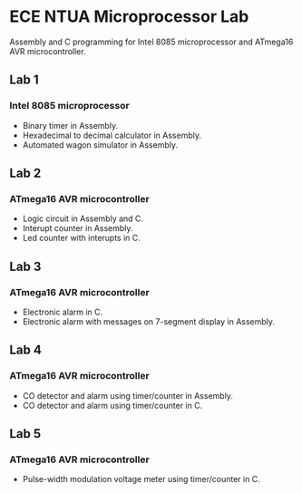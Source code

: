 # ECE NTUA Microprocessor Lab
Assembly and C programming for Intel 8085 microprocessor and ATmega16 AVR microcontroller.

## Lab 1
### Intel 8085 microprocessor
- Binary timer in Assembly.
- Hexadecimal to decimal calculator in Assembly.
- Automated wagon simulator in Assembly.  

## Lab 2
### ATmega16 AVR microcontroller
- Logic circuit in Assembly and C.
- Interupt counter in Assembly.
- Led counter with interupts in C.

## Lab 3
### ATmega16 AVR microcontroller
- Electronic alarm in C.
- Electronic alarm with messages on 7-segment display in Assembly.

## Lab 4
### ATmega16 AVR microcontroller
- CO detector and alarm using timer/counter in Assembly.
- CO detector and alarm using timer/counter in C.

## Lab 5
### ATmega16 AVR microcontroller
- Pulse-width modulation voltage meter using timer/counter in C.
